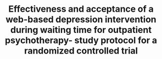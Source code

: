 --- 
abstract: '' 
authors: 
 - SD Grünzig
 -  H Baumeister
 -  J Bengel
 -  admin
 -  L Krämer
doi: '' 
featured: false 
publication: '*Trials*, 148' 
publication_short: '' 
publishDate: '2018-01-01' 
title: 'Effectiveness and acceptance of a web-based depression intervention during waiting time for outpatient psychotherapy- study protocol for a randomized controlled trial' 
url_code: '' 
url_dataset: '' 
url_pdf: '' 
url_poster: '' 
url_project: '' 
url_slides: '' 
url_source: '' 
url_video: '' 
---